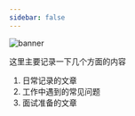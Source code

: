 ```yaml
---
sidebar: false
---
```


![banner](https://tva1.sinaimg.cn/large/006tNbRwgy1ga5l2yxzfcj318y0u01kz.jpg)



这里主要记录一下几个方面的内容

1. 日常记录的文章
2. 工作中遇到的常见问题
3. 面试准备的文章

